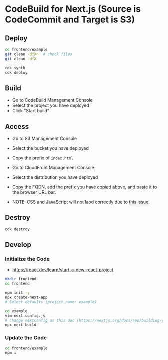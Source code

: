 # CodeBuild for Next.js (Source is CodeCommit and Target is S3)

## Deploy

```sh
cd frontend/example
git clean -dfXn  # check files
git clean -dfX

cdk synth
cdk deploy
```

## Build

* Go to CodeBuild Management Console
* Select the project you have deployed
* Click "Start build"

## Access

* Go to S3 Management Console
* Select the bucket you have deployed
* Copy the prefix of `index.html`

* Go to CloudFront Management Console
* Select the distribution you have deployed
* Copy the FQDN, add the prefix you have copied above, and paste it to the browser URL bar.

* NOTE: CSS and JavaScript will not laod correctly due to [this issue](https://github.com/vercel/next.js/discussions/32216).

## Destroy

```sh
cdk destroy
```

## Develop

### Initialize the Code

* https://react.dev/learn/start-a-new-react-project

```sh
mkdir frontend
cd frontend

npm init -y
npx create-next-app
# Select defaults (project name: example)

cd example
vim next.config.js
# Change nextConfig as this doc (https://nextjs.org/docs/app/building-your-application/deploying/static-exports)
npx next build
```

### Update the Code

```sh
cd frontend/example
npm i
```
